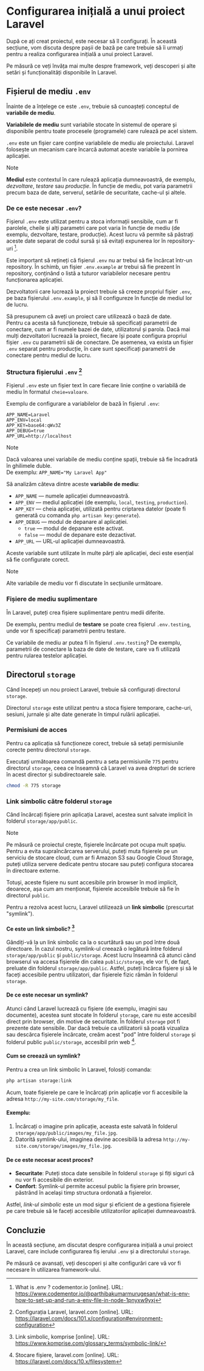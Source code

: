 # Configurarea inițială a unui proiect Laravel

După ce ați creat proiectul, este necesar să îl configurați. În această secțiune, vom discuta despre pașii de bază pe care trebuie să îi urmați pentru a realiza configurarea inițială a unui proiect Laravel.

Pe măsură ce veți învăța mai multe despre framework, veți descoperi și alte setări și funcționalități disponibile în Laravel.

## Fișierul de mediu `.env`

Înainte de a înțelege ce este `.env`, trebuie să cunoașteți conceptul de **variabile de mediu**.

**Variabilele de mediu** sunt variabile stocate în sistemul de operare și disponibile pentru toate procesele (programele) care rulează pe acel sistem.

`.env` este un fișier care conține variabilele de mediu ale proiectului. Laravel folosește un mecanism care încarcă automat aceste variabile la pornirea aplicației.

> [!NOTE]  
> **Mediul** este contextul în care rulează aplicația dumneavoastră, de exemplu, _dezvoltare_, _testare_ sau _producție_. În funcție de mediu, pot varia parametrii precum baza de date, serverul, setările de securitate, cache-ul și altele.

### De ce este necesar `.env`?

Fișierul `.env` este utilizat pentru a stoca informații sensibile, cum ar fi parolele, cheile și alți parametri care pot varia în funcție de mediu (de exemplu, dezvoltare, testare, producție). Acest lucru vă permite să păstrați aceste date separat de codul sursă și să evitați expunerea lor în repository-uri [^1].

Este important să rețineți că fișierul `.env` nu ar trebui să fie încărcat într-un repository. În schimb, un fișier `.env.example` ar trebui să fie prezent în repository, conținând o listă a tuturor variabilelor necesare pentru funcționarea aplicației.

Dezvoltatorii care lucrează la proiect trebuie să creeze propriul fișier `.env`, pe baza fișierului `.env.example`, și să îl configureze în funcție de mediul lor de lucru.

Să presupunem că aveți un proiect care utilizează o bază de date.  
Pentru ca acesta să funcționeze, trebuie să specificați parametrii de conectare, cum ar fi numele bazei de date, utilizatorul și parola. Dacă mai mulți dezvoltatori lucrează la proiect, fiecare își poate configura propriul fișier `.env` cu parametrii săi de conectare. De asemenea, va exista un fișier `.env` separat pentru producție, în care sunt specificați parametrii de conectare pentru mediul de lucru.

### Structura fișierului `.env` [^2]

Fișierul `.env` este un fișier text în care fiecare linie conține o variabilă de mediu în formatul `cheie=valoare`.

Exemplu de configurare a variabilelor de bază în fișierul `.env`:

```plaintext
APP_NAME=Laravel
APP_ENV=local
APP_KEY=base64:qWv3Z
APP_DEBUG=true
APP_URL=http://localhost
```

> [!NOTE]  
> Dacă valoarea unei variabile de mediu conține spații, trebuie să fie încadrată în ghilimele duble.  
> De exemplu: `APP_NAME="My Laravel App"`

Să analizăm câteva dintre aceste **variabile de mediu**:

- `APP_NAME` — numele aplicației dumneavoastră.
- `APP_ENV` — mediul aplicației (de exemplu, `local`, `testing`, `production`).
- `APP_KEY` — cheia aplicației, utilizată pentru criptarea datelor (poate fi generată cu comanda `php artisan key:generate`).
- `APP_DEBUG` — modul de depanare al aplicației.
  - `true` — modul de depanare este activat.
  - `false` — modul de depanare este dezactivat.
- `APP_URL` — URL-ul aplicației dumneavoastră.

Aceste variabile sunt utilizate în multe părți ale aplicației, deci este esențial să fie configurate corect.

> [!NOTE]  
> Alte variabile de mediu vor fi discutate în secțiunile următoare.

### Fișiere de mediu suplimentare

În Laravel, puteți crea fișiere suplimentare pentru medii diferite.

De exemplu, pentru mediul de **testare** se poate crea fișierul `.env.testing`, unde vor fi specificați parametrii pentru testare.

Ce variabile de mediu ar putea fi în fișierul `.env.testing`? De exemplu, parametrii de conectare la baza de date de testare, care va fi utilizată pentru rularea testelor aplicației.

## Directorul `storage`

Când începeți un nou proiect Laravel, trebuie să configurați directorul `storage`.

Directorul `storage` este utilizat pentru a stoca fișiere temporare, cache-uri, sesiuni, jurnale și alte date generate în timpul rulării aplicației.

### Permisiuni de acces

Pentru ca aplicația să funcționeze corect, trebuie să setați permisiunile corecte pentru directorul `storage`.

Executați următoarea comandă pentru a seta permisiunile `775` pentru directorul `storage`, ceea ce înseamnă că Laravel va avea drepturi de scriere în acest director și subdirectoarele sale.

```sh
chmod -R 775 storage
```

### Link simbolic către folderul `storage`

Când încărcați fișiere prin aplicația Laravel, acestea sunt salvate implicit în folderul `storage/app/public`.

> [!NOTE]  
> Pe măsură ce proiectul crește, fișierele încărcate pot ocupa mult spațiu. Pentru a evita supraîncărcarea serverului, puteți muta fișierele pe un serviciu de stocare cloud, cum ar fi Amazon S3 sau Google Cloud Storage, puteți utiliza servere dedicate pentru stocare sau puteți configura stocarea în directoare externe.

Totuși, aceste fișiere nu sunt accesibile prin browser în mod implicit, deoarece, așa cum am menționat, fișierele accesibile trebuie să fie în directorul `public`.

Pentru a rezolva acest lucru, Laravel utilizează un **link simbolic** (prescurtat "symlink").

#### Ce este un link simbolic? [^3]

Gândiți-vă la un link simbolic ca la o scurtătură sau un pod între două directoare. În cazul nostru, symlink-ul creează o legătură între folderul `storage/app/public` și `public/storage`. Acest lucru înseamnă că atunci când browserul va accesa fișierele din calea `public/storage`, ele vor fi, de fapt, preluate din folderul `storage/app/public`. Astfel, puteți încărca fișiere și să le faceți accesibile pentru utilizatori, dar fișierele fizic rămân în folderul `storage`.

#### De ce este necesar un symlink?

Atunci când Laravel lucrează cu fișiere (de exemplu, imagini sau documente), acestea sunt stocate în folderul `storage`, care nu este accesibil direct prin browser, din motive de securitate. În folderul `storage` pot fi prezente date sensibile. Dar dacă trebuie ca utilizatorii să poată vizualiza sau descărca fișierele încărcate, creăm acest "pod" între folderul `storage` și folderul public `public/storage`, accesibil prin web [^4].

#### Cum se creează un symlink?

Pentru a crea un link simbolic în Laravel, folosiți comanda:

```bash
php artisan storage:link
```

Acum, toate fișierele pe care le încărcați prin aplicație vor fi accesibile la adresa `http://my-site.com/storage/my_file`.

#### Exemplu:
1. Încărcați o imagine prin aplicație, aceasta este salvată în folderul `storage/app/public/images/my_file.jpg`.
2. Datorită symlink-ului, imaginea devine accesibilă la adresa `http://my-site.com/storage/images/my_file.jpg`.

#### De ce este necesar acest proces?
- **Securitate**: Puteți stoca date sensibile în folderul `storage` și fiți siguri că nu vor fi accesibile din exterior.
- **Confort**: Symlink-ul permite accesul public la fișiere prin browser, păstrând în același timp structura ordonată a fișierelor.

Astfel, _link-ul simbolic_ este un mod sigur și eficient de a gestiona fișierele pe care trebuie să le faceți accesibile utilizatorilor aplicației dumneavoastră.

## Concluzie

În această secțiune, am discutat despre configurarea inițială a unui proiect Laravel, care include configurarea fiș ierului `.env` și a directorului `storage`.

Pe măsură ce avansați, veți descoperi și alte configurări care vă vor fi necesare în utilizarea framework-ului.

[^1]: What is .env ? codementor.io [online]. URL: https://www.codementor.io/@parthibakumarmurugesan/what-is-env-how-to-set-up-and-run-a-env-file-in-node-1pnyxw9yxj  
[^2]: Configurația Laravel, laravel.com [online]. URL: https://laravel.com/docs/101.x/configuration#environment-configuration  
[^3]: Link simbolic, komprise [online]. URL: https://www.komprise.com/glossary_terms/symbolic-link/  
[^4]: Stocare fișiere, laravel.com [online]. URL: https://laravel.com/docs/10.x/filesystem